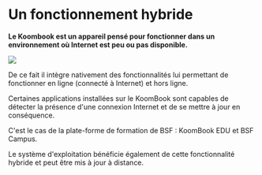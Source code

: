 # Un fonctionnement hybride

**Le Koombook est un appareil pensé pour fonctionner dans un environnement où Internet est peu ou pas disponible.**


![](../onoff.png)


De ce fait il intègre nativement des fonctionnalités lui permettant de fonctionner en ligne \(connecté à Internet\) et hors ligne.

Certaines applications installées sur le KoomBook sont capables de détecter la présence d'une connexion Internet et de se mettre à jour en conséquence.

C'est le cas de la plate-forme de formation de BSF : KoomBook EDU et BSF Campus.

Le système d'exploitation bénéficie également de cette fonctionnalité hybride et peut être mis à jour à distance.

